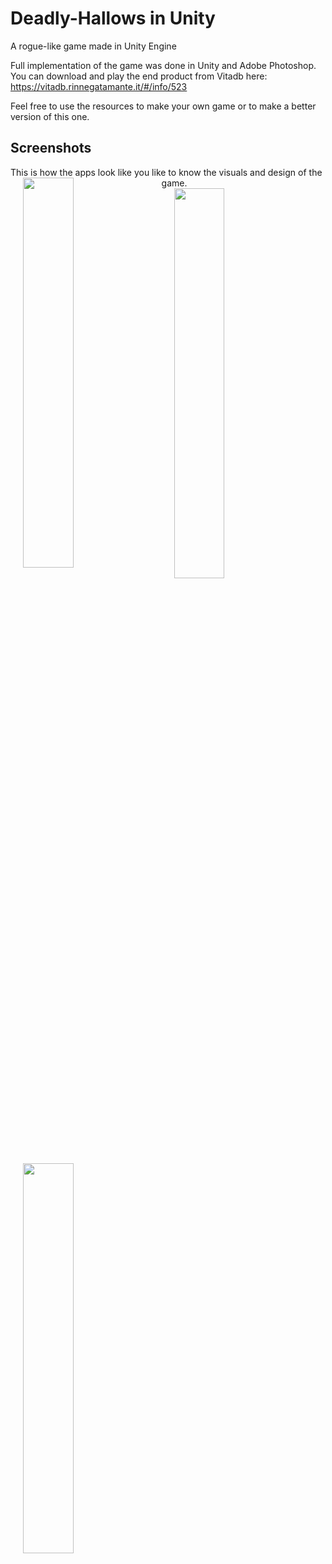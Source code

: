 # Deadly-Hallows in  Unity
A rogue-like game made in Unity Engine

Full implementation of the game was done in Unity and Adobe Photoshop.
You can download and play the end product from Vitadb here:
https://vitadb.rinnegatamante.it/#/info/523

Feel free to use the resources to make your own game or to make a better version of this one.
## Screenshots

This is how the apps look like you like to know the visuals and design of the game.
<img align="left" src="https://github.com/Gaijan/Deadly-Hallows/master/screnshots/dark.jpg" width="40%" height="40%" hspace="20">
  <img align="left" src="https://github.com/Gaijan/Deadly-Hallows/master/screnshots/dark1.jpg" width="40%" height="40%" hspace="20">

  <img align="left" src="https://github.com/Gaijan/Deadly-Hallows/master/screnshots/dark2.jpg" width="40%" height="40%" hspace="20">
